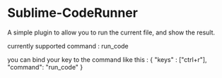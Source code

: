 Sublime-CodeRunner
==================

A simple plugin to allow you to run the current file, and show the result.

currently supported command :
    run_code

you can bind your key to the command like this :
   { "keys" : ["ctrl+r"], "command": "run_code" }
